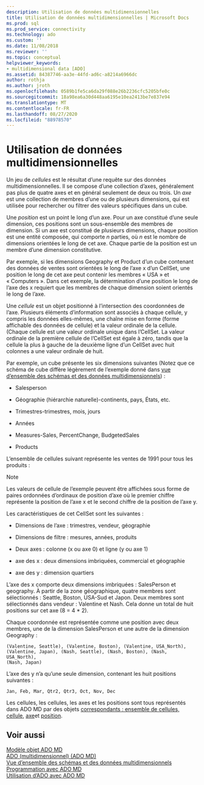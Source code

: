 ```yaml
---
description: Utilisation de données multidimensionnelles
title: Utilisation de données multidimensionnelles | Microsoft Docs
ms.prod: sql
ms.prod_service: connectivity
ms.technology: ado
ms.custom: ''
ms.date: 11/08/2018
ms.reviewer: ''
ms.topic: conceptual
helpviewer_keywords:
- multidimensional data [ADO]
ms.assetid: 84387746-aa3e-44fd-ad6c-a8214a6966dc
author: rothja
ms.author: jroth
ms.openlocfilehash: 0589b1fe5ca6da29f088e26b2236cfc5205bfe0c
ms.sourcegitcommit: 18a98ea6a30d448aa6195e10ea2413be7e837e94
ms.translationtype: MT
ms.contentlocale: fr-FR
ms.lasthandoff: 08/27/2020
ms.locfileid: "88978570"
---
```

# <a name="working-with-multidimensional-data"></a>Utilisation de données multidimensionnelles
Un jeu de *cellules* est le résultat d’une requête sur des données multidimensionnelles. Il se compose d’une collection d’axes, généralement pas plus de quatre axes et en général seulement de deux ou trois. Un *axe* est une collection de membres d’une ou de plusieurs dimensions, qui est utilisée pour rechercher ou filtrer des valeurs spécifiques dans un cube.  
  
 Une *position* est un point le long d’un axe. Pour un axe constitué d’une seule dimension, ces positions sont un sous-ensemble des membres de dimension. Si un axe est constitué de plusieurs dimensions, chaque position est une entité composée, qui comporte *n* parties, où *n* est le nombre de dimensions orientées le long de cet axe. Chaque partie de la position est un membre d’une dimension constitutive.  
  
 Par exemple, si les dimensions Geography et Product d’un cube contenant des données de ventes sont orientées le long de l’axe x d’un CellSet, une position le long de cet axe peut contenir les membres « USA » et « Computers ». Dans cet exemple, la détermination d’une position le long de l’axe des x requiert que les membres de chaque dimension soient orientés le long de l’axe.  
  
 Une *cellule* est un objet positionné à l’intersection des coordonnées de l’axe. Plusieurs éléments d’information sont associés à chaque cellule, y compris les données elles-mêmes, une chaîne mise en forme (forme affichable des données de cellule) et la valeur ordinale de la cellule. (Chaque cellule est une valeur ordinale unique dans l’CellSet. La valeur ordinale de la première cellule de l’CellSet est égale à zéro, tandis que la cellule la plus à gauche de la deuxième ligne d’un CellSet avec huit colonnes a une valeur ordinale de huit.  
  
 Par exemple, un cube présente les six dimensions suivantes (Notez que ce schéma de cube diffère légèrement de l’exemple donné dans [vue d’ensemble des schémas et des données multidimensionnels](./overview-of-multidimensional-schemas-and-data.md)) :  
  
-   Salesperson  
  
-   Géographie (hiérarchie naturelle)-continents, pays, États, etc.  
  
-   Trimestres-trimestres, mois, jours  
  
-   Années  
  
-   Measures-Sales, PercentChange, BudgetedSales  
  
-   Products  
  
 L’ensemble de cellules suivant représente les ventes de 1991 pour tous les produits :  
  
> [!NOTE]
>  Les valeurs de cellule de l’exemple peuvent être affichées sous forme de paires ordonnées d’ordinaux de position d’axe où le premier chiffre représente la position de l’axe x et le second chiffre de la position de l’axe y.  
  
 Les caractéristiques de cet CellSet sont les suivantes :  
  
-   Dimensions de l’axe : trimestres, vendeur, géographie  
  
-   Dimensions de filtre : mesures, années, produits  
  
-   Deux axes : colonne (x ou axe 0) et ligne (y ou axe 1)  
  
-   axe des x : deux dimensions imbriquées, commercial et géographie  
  
-   axe des y : dimension quartiers  
  
 L’axe des x comporte deux dimensions imbriquées : SalesPerson et geography. À partir de la zone géographique, quatre membres sont sélectionnés : Seattle, Boston, USA-Sud et Japon. Deux membres sont sélectionnés dans vendeur : Valentine et Nash. Cela donne un total de huit positions sur cet axe (8 = 4 * 2).  
  
 Chaque coordonnée est représentée comme une position avec deux membres, une de la dimension SalesPerson et une autre de la dimension Geography :  
  
```console
(Valentine, Seattle), (Valentine, Boston), (Valentine, USA_North),  
(Valentine, Japan), (Nash, Seattle), (Nash, Boston), (Nash, USA_North),  
(Nash, Japan)  
```  
  
 L’axe des y n’a qu’une seule dimension, contenant les huit positions suivantes :  
  
```console
Jan, Feb, Mar, Qtr2, Qtr3, Oct, Nov, Dec  
```  
  
 Les cellules, les cellules, les axes et les positions sont tous représentés dans ADO MD par des objets [correspondants : ensemble de cellules,](../../reference/ado-md-api/cellset-object-ado-md.md) [cellule](../../reference/ado-md-api/cell-object-ado-md.md), [axe](../../reference/ado-md-api/axis-object-ado-md.md)et [position](../../reference/ado-md-api/position-object-ado-md.md).  
  
## <a name="see-also"></a>Voir aussi  
 [Modèle objet ADO MD](../../reference/ado-md-api/ado-md-object-model.md)   
 [ADO (multidimensionnel) (ADO MD)](./ado-multidimensional-ado-md.md)   
 [Vue d’ensemble des schémas et des données multidimensionnels](./overview-of-multidimensional-schemas-and-data.md)   
 [Programmation avec ADO MD](./programming-with-ado-md.md)   
 [Utilisation d’ADO avec ADO MD](./using-ado-with-ado-md.md)